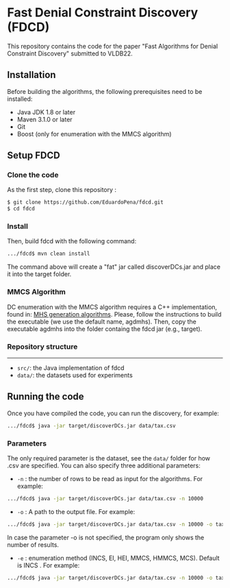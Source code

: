 # Fast Denial Constraint Discovery (FDCD)
This repository contains the code for the paper "Fast Algorithms for Denial Constraint Discovery" submitted to VLDB22.

## Installation
Before building the algorithms, the following prerequisites need to be installed:
* Java JDK 1.8 or later
* Maven 3.1.0 or later
* Git
* Boost (only for enumeration with the MMCS algorithm)

## Setup FDCD

### Clone the code
As the first step, clone this repository :
```bash
$ git clone https://github.com/EduardoPena/fdcd.git
$ cd fdcd
```
### Install 
Then, build fdcd with the following command:
```bash
.../fdcd$ mvn clean install
```
The command above will create a "fat" jar called discoverDCs.jar and place it into the target folder.
### MMCS Algorithm 
DC enumeration with the MMCS algorithm requires a C++ implementation, found in: [MHS generation algorithms](https://github.com/VeraLiconaResearchGroup/Minimal-Hitting-Set-Algorithms/blob/master/README.md).
Please, follow the instructions to build the executable (we use the default name, agdmhs). Then, copy the executable agdmhs into the folder containg the fdcd jar (e.g., target).

### Repository structure
--------------------
*  `src/`: the Java implementation of fdcd
*  `data/`: the datasets used for experiments

## Running the code
Once you have compiled the code, you can run the discovery, for example:
```bash
.../fdcd$ java -jar target/discoverDCs.jar data/tax.csv
```
### Parameters
The only required parameter is the dataset, see the `data/` folder for how .csv are specified.
You can also specify three additional parameters:
- `-n` : the number of rows to be read as input for the algorithms. For example:
```bash
.../fdcd$ java -jar target/discoverDCs.jar data/tax.csv -n 10000
```
- `-o` : A path to the output file. For example:
```bash
.../fdcd$ java -jar target/discoverDCs.jar data/tax.csv -n 10000 -o taxdcs.out
```
In case the parameter -o is not specified, the program only shows the number of results.

- `-e` : enumeration method  (INCS, EI, HEI, MMCS, HMMCS, MCS). Default is INCS . For example:
```bash
.../fdcd$ java -jar target/discoverDCs.jar data/tax.csv -n 10000 -o taxdcs.out -e HEI
```

